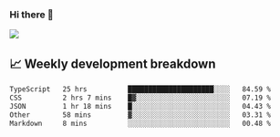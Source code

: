 ### Hi there 👋
<img align="center" src="https://github-readme-stats.vercel.app/api?username=Tumao727&show_icons=true&hide_title=true&theme=dracula" />


## 📈 Weekly development breakdown
<!--START_SECTION:waka-->

```txt
TypeScript   25 hrs          █████████████████████░░░░   84.59 %
CSS          2 hrs 7 mins    █▓░░░░░░░░░░░░░░░░░░░░░░░   07.19 %
JSON         1 hr 18 mins    █░░░░░░░░░░░░░░░░░░░░░░░░   04.43 %
Other        58 mins         ▓░░░░░░░░░░░░░░░░░░░░░░░░   03.31 %
Markdown     8 mins          ░░░░░░░░░░░░░░░░░░░░░░░░░   00.48 %
```

<!--END_SECTION:waka-->